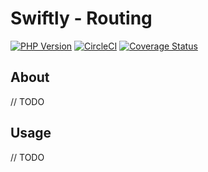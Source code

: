 # Swiftly - Routing

[![PHP Version](https://img.shields.io/badge/php-^7.1-blue)](https://www.php.net/supported-versions)
[![CircleCI](https://circleci.com/gh/SwiftlyPHP/routing/tree/main.svg?style=shield)](https://circleci.com/gh/SwiftlyPHP/routing/tree/main)
[![Coverage Status](https://coveralls.io/repos/github/SwiftlyPHP/routing/badge.svg?branch=main)](https://coveralls.io/github/SwiftlyPHP/routing?branch=main)

## About

// TODO

## Usage

// TODO
